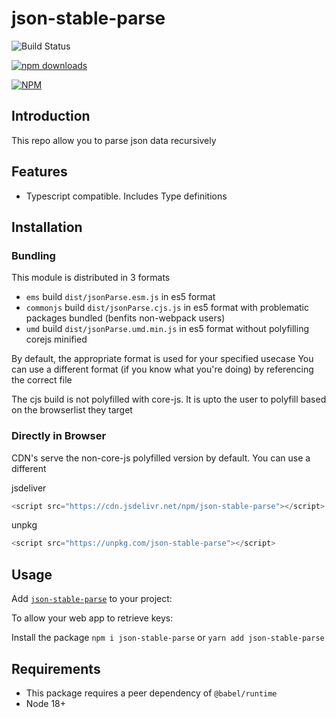 # json-stable-parse

![Build Status](https://github.com/chaitanyapotti/json-stable-parse/actions/workflows/ci.yml/badge.svg)

[![npm downloads](https://img.shields.io/npm/dm/json-stable-parse.svg?style=flat-square)](https://www.npmjs.com/package/json-stable-parse)

[![NPM](https://nodei.co/npm/json-stable-parse.png)](https://www.npmjs.com/package/json-stable-parse)

## Introduction

This repo allow you to parse json data recursively

## Features

- Typescript compatible. Includes Type definitions

## Installation

### Bundling

This module is distributed in 3 formats

- `ems` build `dist/jsonParse.esm.js` in es5 format
- `commonjs` build `dist/jsonParse.cjs.js` in es5 format with problematic packages bundled (benfits non-webpack users)
- `umd` build `dist/jsonParse.umd.min.js` in es5 format without polyfilling corejs minified

By default, the appropriate format is used for your specified usecase
You can use a different format (if you know what you're doing) by referencing the correct file

The cjs build is not polyfilled with core-js.
It is upto the user to polyfill based on the browserlist they target

### Directly in Browser

CDN's serve the non-core-js polyfilled version by default. You can use a different

jsdeliver

```js
<script src="https://cdn.jsdelivr.net/npm/json-stable-parse"></script>
```

unpkg

```js
<script src="https://unpkg.com/json-stable-parse"></script>
```

## Usage

Add [`json-stable-parse`](https://www.npmjs.com/package/json-stable-parse) to your project:

To allow your web app to retrieve keys:

Install the package
`npm i json-stable-parse`
or
`yarn add json-stable-parse`

## Requirements

- This package requires a peer dependency of `@babel/runtime`
- Node 18+
